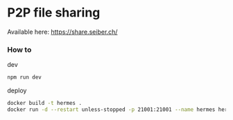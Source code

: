 
# P2P file sharing

Available here: https://share.seiber.ch/

### How to

dev

```bash
npm run dev
```

deploy

```bash
docker build -t hermes .
docker run -d --restart unless-stopped -p 21001:21001 --name hermes hermes
```
